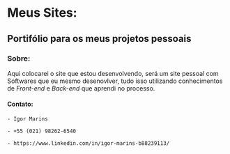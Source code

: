 <h1>Meus Sites:</h1>

<h2>Portifólio para os meus projetos pessoais</h2>

<h3>Sobre:</h3>

<p>Aqui colocarei o site que estou desenvolvendo, será um site
pessoal com Softwares que eu mesmo desenovlver, tudo isso utilizando conhecimentos de <i>Front-end</i> e <i>Back-end</i> que aprendi no processo.</p>

<h4>Contato:</h4>
    
    - Igor Marins
    
    - +55 (021) 98262-6540

    - https://www.linkedin.com/in/igor-marins-b88239113/